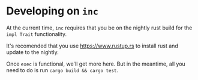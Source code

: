 # Developing on `inc`

At the current time, `inc` requires that you be on the nightly rust build for the `impl Trait` functionality.

It's recomended that you use https://www.rustup.rs to install rust and update to the nightly.

Once `exec` is functional, we'll get more here. But in the meantime, all you need to do is run `cargo build && cargo test`.